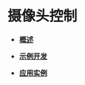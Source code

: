 # 摄像头控制<a name="ZH-CN_TOPIC_0000001055527650"></a>

-   **[概述](概述-0.md)**  

-   **[示例开发](示例开发.md)**  

-   **[应用实例](应用实例.md)**  


